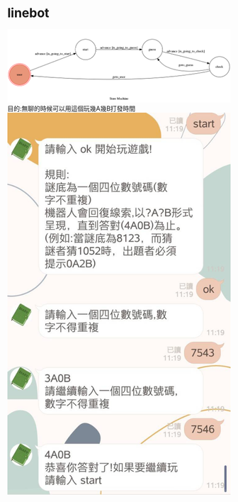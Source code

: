 # linebot
![image](https://github.com/F74064046/linebot/blob/master/fsm.png)
目的:無聊的時候可以用這個玩幾A幾B打發時間
![image](https://github.com/F74064046/linebot/blob/master/638050.jpg)
